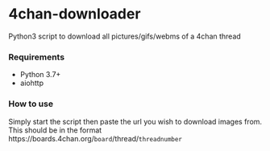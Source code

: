 # 4chan-downloader
Python3 script to download all pictures/gifs/webms of a 4chan thread

### Requirements
- Python 3.7+
- aiohttp

### How to use
Simply start the script then paste the url you wish to download images from. This should be in the format https://<span></span>boards.4chan.org/`board`/thread/`threadnumber`

